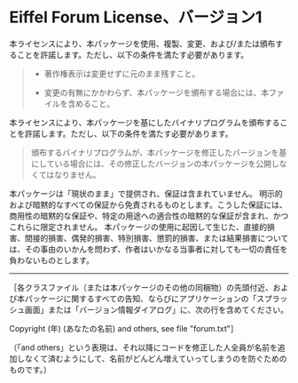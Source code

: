 Eiffel Forum License、バージョン1
=================================

本ライセンスにより、本パッケージを使用、複製、変更、および/または頒布することを許諾します。ただし、以下の条件を満たす必要があります。

> -   著作権表示は変更せずに元のまま残すこと。
>
> -   変更の有無にかかわらず、本パッケージを頒布する場合には、本ファイルを含めること。
>
本ライセンスにより、本パッケージを基にしたバイナリプログラムを頒布することを許諾します。ただし、以下の条件を満たす必要があります。

> 頒布するバイナリプログラムが、本パッケージを修正したバージョンを基にしている場合には、その修正したバージョンの本パッケージを公開しなくてはなりません。

本パッケージは「現状のまま」で提供され、保証は含まれていません。
明示的および暗黙的なすべての保証から免責されるものとします。こうした保証には、商用性の暗黙的な保証や、特定の用途への適合性の暗黙的な保証が含まれ、かつこれらに限定されません。
本パッケージの使用に起因して生じた、直接的損害、間接的損害、偶発的損害、特別損害、懲罰的損害、または結果損害については、その事由のいかんを問わず、作者はいかなる当事者に対しても一切の責任を負わないものとします。

----

［各クラスファイル（または本パッケージのその他の同梱物）の先頭付近、および本パッケージに関するすべての告知、ならびにアプリケーションの「スプラッシュ画面」または「バージョン情報ダイアログ」に、次の行を含めてください。

Copyright (年) (あなたの名前) and others, see file "forum.txt"］

（「and
others」という表現は、それ以降にコードを修正した人全員が名前を追加しなくて済むようにして、名前がどんどん増えていってしまうのを防ぐためのものです。）
